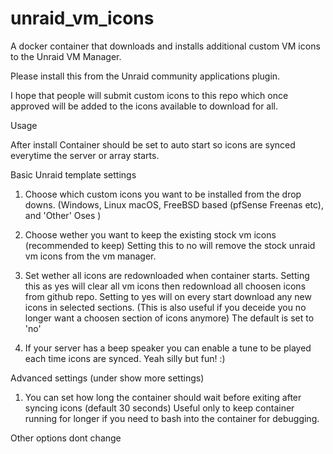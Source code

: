 # unraid_vm_icons

A docker container that downloads and installs additional custom VM icons to the Unraid VM Manager.

Please install this from the Unraid community applications plugin.

I hope that people will submit custom icons to this repo which once approved will be added to the icons available to download for all.

Usage

After install Container should be set to auto start so icons are synced everytime the server or array starts.

Basic
Unraid template settings
1. Choose which custom icons you want to be installed from the drop downs. (Windows, Linux macOS, FreeBSD based (pfSense Freenas etc), and 'Other' Oses )
2. Choose wether you want to keep the existing stock vm icons (recommended to keep)
   Setting this to no will remove the stock unraid vm icons from the vm manager.
3. Set wether all icons are redownloaded when container starts.
    Setting this as yes will clear all vm icons then redownload all choosen icons from github repo. 
    Setting to yes will on every start download any new icons in selected sections.
    (This is also useful if you deceide you no longer want a choosen section of icons anymore)
 The default is set to 'no'    
    
4. If your server has a beep speaker you can enable a tune to be played each time icons are synced. Yeah silly but fun! :)

Advanced settings (under show more settings)
1. You can set how long the container should wait before exiting after syncing icons (default 30 seconds)
Useful only to keep container running for longer if you need to bash into the container for debugging.

Other options dont change
